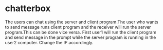 # chatterbox
The users can chat using the server and client program.The user who wants to send message runs client program and the receiver will run the server program.This can be done vice versa. First user1 will run the client program and send message in the prompt while the server program is running in the user2 computer. Change the IP accordingly.
